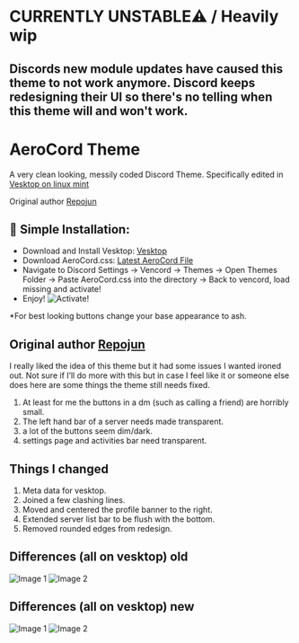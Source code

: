 # CURRENTLY UNSTABLE⚠️ / Heavily wip
## Discords new module updates have caused this theme to not work anymore. Discord keeps redesigning their UI so there's no telling when this theme will and won't work.
# AeroCord Theme
A very clean looking, messily coded Discord Theme. Specifically edited in [Vesktop on linux mint](https://github.com/Vencord/Vesktop) 

Original author [Repojun](https://github.com/repojun/AeroCord)


## 🔧 Simple Installation:
- Download and Install Vesktop: [Vesktop](https://github.com/Vencord/Vesktop)
- Download AeroCord.css: [Latest AeroCord File](https://github.com/Twisty10000/AeroCord/blob/main/AeroCord.css)
- Navigate to Discord Settings -> Vencord -> Themes -> Open Themes Folder -> Paste AeroCord.css into the directory -> Back to vencord, load missing and activate!
- Enjoy!
![Activate!](https://github.com/Twisty10000/AeroCord/blob/main/Images/ActivateTheme.png?raw=true)

*For best looking buttons change your base appearance to ash.

## Original author [Repojun](https://github.com/repojun/AeroCord)
I really liked the idea of this theme but it had some issues I wanted ironed out. Not sure if I’ll do more with this but in case I feel like it or someone else does here are some things the theme still needs fixed. 

1. At least for me the buttons in a dm (such as calling a friend) are horribly small.
2. The left hand bar of a server needs made transparent.
3. a lot of the buttons seem dim/dark.
4. settings page and activities bar need transparent.

## Things I changed
1. Meta data for vesktop.
2. Joined a few clashing lines.
3. Moved and centered the profile banner to the right.
4. Extended server list bar to be flush with the bottom. 
5. Removed rounded edges from redesign. 

## Differences (all on vesktop) old

![Image 1](https://github.com/Twisty10000/AeroCord/blob/main/Images/image1old.png?raw=true)
![Image 2](https://github.com/Twisty10000/AeroCord/blob/main/Images/image2old.png?raw=true)

## Differences (all on vesktop) new

![Image 1](https://github.com/Twisty10000/AeroCord/blob/main/Images/image1new.png?raw=true)
![Image 2](https://github.com/Twisty10000/AeroCord/blob/main/Images/image2new.png?raw=true)
